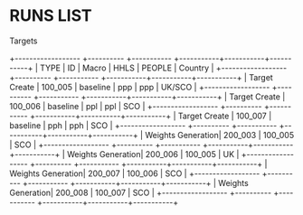 # RUNS LIST

Targets 

+------------------ +---------- +----------- +-----------+-----------+-----------+
| TYPE              | ID        | Macro      |   HHLS    |  PEOPLE   |  Country  |
+------------------ +---------- +----------- +-----------+-----------+-----------+
| Target Create     | 100_005   | baseline   |  ppp      |  ppp      | UK/SCO    |
+------------------ +---------- +----------- +-----------+-----------+-----------+
| Target Create     | 100_006   | baseline   |  ppl      |  ppl      |    SCO    |
+------------------ +---------- +----------- +-----------+-----------+-----------+
| Target Create     | 100_007   | baseline   |  pph      |  pph      |    SCO    |
+------------------ +---------- +----------- +-----------+-----------+-----------+
| Weights Generation| 200_003   |               100_005              |    SCO    |
+------------------ +---------- +----------- +-----------+-----------+-----------+
| Weights Generation| 200_006   |               100_005              |    UK     |
+------------------ +---------- +----------- +-----------+-----------+-----------+
| Weights Generation| 200_007   |               100_006              |    SCO    |
+------------------ +---------- +----------- +-----------+-----------+-----------+
| Weights Generation| 200_008   |               100_007              |    SCO    |
+------------------ +---------- +----------- +-----------+-----------+-----------+
